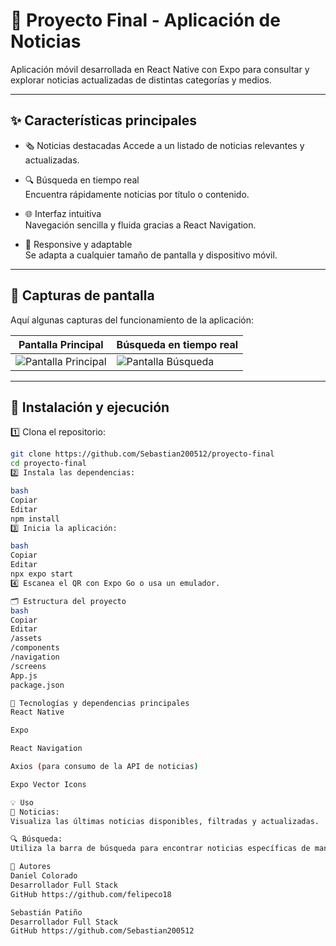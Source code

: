 # 📰 Proyecto Final - Aplicación de Noticias

Aplicación móvil desarrollada en React Native con Expo para consultar y explorar noticias actualizadas de distintas categorías y medios.

---

## ✨ Características principales

- 🗞️ Noticias destacadas 
  Accede a un listado de noticias relevantes y actualizadas.

- 🔍 Búsqueda en tiempo real  
  Encuentra rápidamente noticias por título o contenido.

- 🌐 Interfaz intuitiva  
  Navegación sencilla y fluida gracias a React Navigation.

- 📱 Responsive y adaptable  
  Se adapta a cualquier tamaño de pantalla y dispositivo móvil.

---

## 📸 Capturas de pantalla

Aquí algunas capturas del funcionamiento de la aplicación:

| Pantalla Principal                      | Búsqueda en tiempo real                     |
| -------------------------------------- | ------------------------------------------ |
| ![Pantalla Principal](./assets/home.png) | ![Pantalla Búsqueda](./assets/search.png) |

---

## 🚀 Instalación y ejecución

1️⃣ Clona el repositorio:

```bash
git clone https://github.com/Sebastian200512/proyecto-final
cd proyecto-final
2️⃣ Instala las dependencias:

bash
Copiar
Editar
npm install
3️⃣ Inicia la aplicación:

bash
Copiar
Editar
npx expo start
4️⃣ Escanea el QR con Expo Go o usa un emulador.

🗂️ Estructura del proyecto
bash
Copiar
Editar
/assets
/components
/navigation
/screens
App.js
package.json

🔧 Tecnologías y dependencias principales
React Native

Expo

React Navigation

Axios (para consumo de la API de noticias)

Expo Vector Icons

💡 Uso
📲 Noticias:
Visualiza las últimas noticias disponibles, filtradas y actualizadas.

🔍 Búsqueda:
Utiliza la barra de búsqueda para encontrar noticias específicas de manera instantánea.

👥 Autores
Daniel Colorado
Desarrollador Full Stack
GitHub https://github.com/felipeco18

Sebastián Patiño
Desarrollador Full Stack
GitHub https://github.com/Sebastian200512

